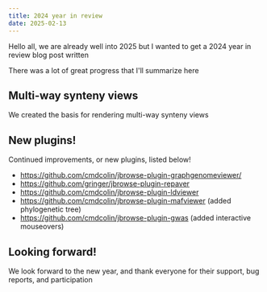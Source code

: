 ```yaml
---
title: 2024 year in review
date: 2025-02-13
---
```


Hello all, we are already well into 2025 but I wanted to get a 2024 year in
review blog post written

There was a lot of great progress that I'll summarize here

## Multi-way synteny views

We created the basis for rendering multi-way synteny views

## New plugins!

Continued improvements, or new plugins, listed below!

- https://github.com/cmdcolin/jbrowse-plugin-graphgenomeviewer/
- https://github.com/gringer/jbrowse-plugin-repaver
- https://github.com/cmdcolin/jbrowse-plugin-ldviewer
- https://github.com/cmdcolin/jbrowse-plugin-mafviewer (added phylogenetic tree)
- https://github.com/cmdcolin/jbrowse-plugin-gwas (added interactive mouseovers)

## Looking forward!

We look forward to the new year, and thank everyone for their support, bug
reports, and participation
